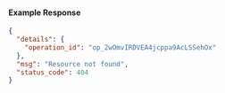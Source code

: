 <!-- Code generated for API Clients. DO NOT EDIT. -->

#### Example Response

```json
{
  "details": {
    "operation_id": "op_2wOmvIRDVEA4jcppa9AcLSSehOx"
  },
  "msg": "Resource not found",
  "status_code": 404
}
```
